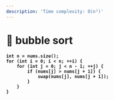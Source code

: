 ```yaml
---
description: 'Time complexity: O(n²)'
---
```


# 🤢 bubble sort

<pre class="language-cpp"><code class="lang-cpp"><strong>int n = nums.size();
</strong><strong>for (int i = 0; i &#x3C; n; ++i) {
</strong><strong>    for (int j = 0; j &#x3C; n - 1; ++j) {
</strong><strong>        if (nums[j] > nums[j + 1]) {
</strong><strong>            swap(nums[j], nums[j + 1]);
</strong><strong>        }
</strong><strong>    }
</strong><strong>}
</strong></code></pre>
